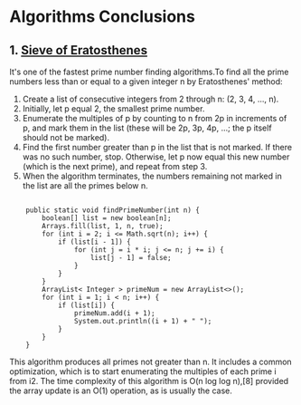 # Algorithms Conclusions

## 1. [Sieve of Eratosthenes](https://en.wikipedia.org/wiki/Sieve_of_Eratosthenes)
It's one of the fastest prime number finding algorithms.To find all the prime numbers less than or equal to a given integer n by Eratosthenes' method:
1. Create a list of consecutive integers from 2 through n: (2, 3, 4, ..., n).
2. Initially, let p equal 2, the smallest prime number.
3. Enumerate the multiples of p by counting to n from 2p in increments of p, and mark them in the list (these will be 2p, 3p, 4p, ...; the p itself should not be marked).
4. Find the first number greater than p in the list that is not marked. If there was no such number, stop. Otherwise, let p now equal this new number (which is the next prime), and repeat from step 3.
5. When the algorithm terminates, the numbers remaining not marked in the list are all the primes below n.
<pre><code>
    public static void findPrimeNumber(int n) {
        boolean[] list = new boolean[n];
        Arrays.fill(list, 1, n, true);
        for (int i = 2; i <= Math.sqrt(n); i++) {
            if (list[i - 1]) {
                for (int j = i * i; j <= n; j += i) {
                    list[j - 1] = false;
                }
            }
        }
        ArrayList< Integer > primeNum = new ArrayList<>();
        for (int i = 1; i < n; i++) {
            if (list[i]) {
                primeNum.add(i + 1);
                System.out.println((i + 1) + " ");
            }
        }
    }
</code></pre>
This algorithm produces all primes not greater than n. It includes a common optimization, which is to start enumerating the multiples of each prime i from i2. The time complexity of this algorithm is O(n log log n),[8] provided the array update is an O(1) operation, as is usually the case.
